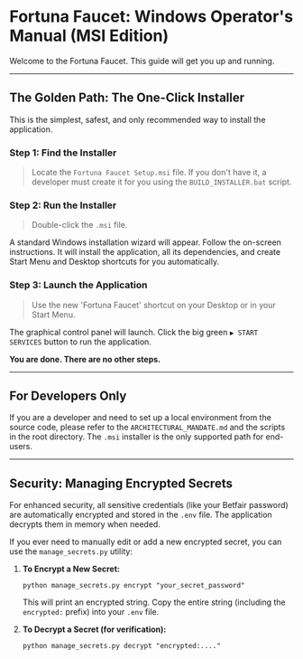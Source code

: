 # Fortuna Faucet: Windows Operator's Manual (MSI Edition)

Welcome to the Fortuna Faucet. This guide will get you up and running.

---

## The Golden Path: The One-Click Installer

This is the simplest, safest, and only recommended way to install the application.

### Step 1: Find the Installer

> Locate the `Fortuna Faucet Setup.msi` file. If you don't have it, a developer must create it for you using the `BUILD_INSTALLER.bat` script.

### Step 2: Run the Installer

> Double-click the `.msi` file.

A standard Windows installation wizard will appear. Follow the on-screen instructions. It will install the application, all its dependencies, and create Start Menu and Desktop shortcuts for you automatically.

### Step 3: Launch the Application

> Use the new 'Fortuna Faucet' shortcut on your Desktop or in your Start Menu.

The graphical control panel will launch. Click the big green `▶ START SERVICES` button to run the application.

**You are done. There are no other steps.**

---

## For Developers Only

If you are a developer and need to set up a local environment from the source code, please refer to the `ARCHITECTURAL_MANDATE.md` and the scripts in the root directory. The `.msi` installer is the only supported path for end-users.

---

## Security: Managing Encrypted Secrets

For enhanced security, all sensitive credentials (like your Betfair password) are automatically encrypted and stored in the `.env` file. The application decrypts them in memory when needed.

If you ever need to manually edit or add a new encrypted secret, you can use the `manage_secrets.py` utility:

1.  **To Encrypt a New Secret:**
    ```
    python manage_secrets.py encrypt "your_secret_password"
    ```
    This will print an encrypted string. Copy the entire string (including the `encrypted:` prefix) into your `.env` file.

2.  **To Decrypt a Secret (for verification):**
    ```
    python manage_secrets.py decrypt "encrypted:...."
    ```